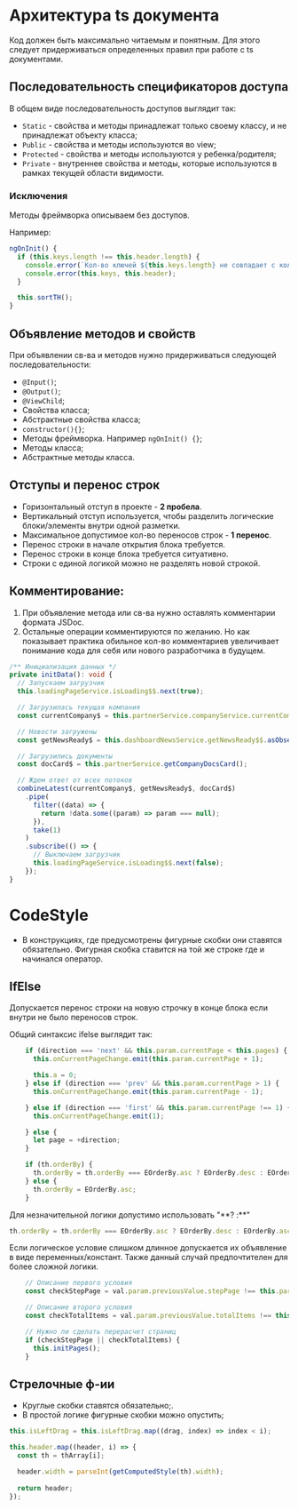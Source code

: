 # Архитектура ts документа

Код должен быть максимально читаемым и понятным. Для этого следует придерживаться определенных правил при работе с ts документами. 

## Последовательность спецификаторов доступа

В общем виде последовательность доступов выглядит так:
*  `Static` - свойства и методы принадлежат только своему классу, и не принадлежат объекту класса;
*  `Public` - свойства и методы используются во view;
*  `Protected` - свойства и методы используются у ребенка/родителя;
*  `Private` - внутреннее свойства и методы, которые используются в рамках текущей области видимости.

### Исключения

Методы фреймворка описываем без доступов. 

Например:
```ts
ngOnInit() {
  if (this.keys.length !== this.header.length) {
    console.error(`Кол-во ключей ${this.keys.length} не совпадает с кол-вом заголовков ${this.header.length}`);
    console.error(this.keys, this.header);
  }

  this.sortTH();
}
```

## Объявление методов и свойств

При объявлении св-ва и методов нужно придерживаться следующей последовательности:
*  `@Input()`;
*  `@Output()`;
*  `@ViewChild`;
*  Свойства класса;
*  Абстрактные свойства класса;
*  `constructor(){}`;
*  Методы фреймворка. Например `ngOnInit() {}`;
*  Методы класса;
*  Абстрактные методы класса.

## Отступы и перенос строк
* Горизонтальный отступ в проекте - **2 пробела**.
* Вертикальный отступ используется, чтобы разделить логические блоки/элементы внутри одной разметки.
* Максимальное допустимое кол-во переносов строк - **1 перенос**.
* Перенос строки в начале открытия блока требуется.
* Перенос строки в конце блока требуется ситуативно.
* Строки с единой логикой можно не разделять новой строкой.

## Комментирование:
1. При объявление метода или св-ва нужно оставлять комментарии формата JSDoc. 
2. Остальные операции комментируются по желанию. Но как показывает практика обильное кол-во комментариев увеличивает понимание кода для себя или нового разработчика в будущем.

```ts
/** Инициализация данных */
private initData(): void {
  // Запускаем загрузчик
  this.loadingPageService.isLoading$$.next(true);

  // Загрузилась текущая компания
  const currentCompany$ = this.partnerService.companyService.currentCompany$$.asObservable();

  // Новости загружены
  const getNewsReady$ = this.dashboardNewsService.getNewsReady$$.asObservable();

  // Загрузились документы
  const docCard$ = this.partnerService.getCompanyDocsCard();

  // Ждем ответ от всех потоков
  combineLatest(currentCompany$, getNewsReady$, docCard$)
    .pipe(
      filter((data) => {
        return !data.some((param) => param === null);
      }),
      take(1)
    )
    .subscribe(() => {
      // Выключаем загрузчик
      this.loadingPageService.isLoading$$.next(false);
    });
}
```

# CodeStyle
* В конструкциях, где предусмотрены фигурные скобки они ставятся обязательно. Фигурная скобка ставится на той же строке где и начинался оператор.

## IfElse

Допускается перенос строки на новую строчку в конце блока если внутри не было переносов строк. 

Общий синтаксис ifelse выглядит так:
```ts
    if (direction === 'next' && this.param.currentPage < this.pages) {
      this.onCurrentPageChange.emit(this.param.currentPage + 1);

      this.a = 0;
    } else if (direction === 'prev' && this.param.currentPage > 1) {
      this.onCurrentPageChange.emit(this.param.currentPage - 1);

    } else if (direction === 'first' && this.param.currentPage !== 1) {
      this.onCurrentPageChange.emit(1);

    } else {
      let page = +direction;
    }

    if (th.orderBy) {
      th.orderBy = th.orderBy === EOrderBy.asc ? EOrderBy.desc : EOrderBy.asc;
    } else {
      th.orderBy = EOrderBy.asc;
    }
```

Для незначительной логики допустимо использовать "\*\*? :\*\*"
```ts
th.orderBy = th.orderBy === EOrderBy.asc ? EOrderBy.desc : EOrderBy.asc;
```

Если логическое условие слишком длинное допускается их объявление в виде переменных/констант. Также данный случай предпочтителен для более сложной логики.
```ts
    // Описание первого условия
    const checkStepPage = val.param.previousValue.stepPage !== this.param.stepPage;

    // Описание второго условия
    const checkTotalItems = val.param.previousValue.totalItems !== this.param.totalItems;

    // Нужно ли сделать перерасчет страниц
    if (checkStepPage || checkTotalItems) {
      this.initPages();
    }
```

##  Стрелочные ф-ии

* Круглые скобки ставятся обязательно;.
* В простой логике фигурные скобки можно опустить;

```ts
this.isLeftDrag = this.isLeftDrag.map((drag, index) => index < i);

this.header.map((header, i) => {
  const th = thArray[i];

  header.width = parseInt(getComputedStyle(th).width);
  
  return header;
});
```